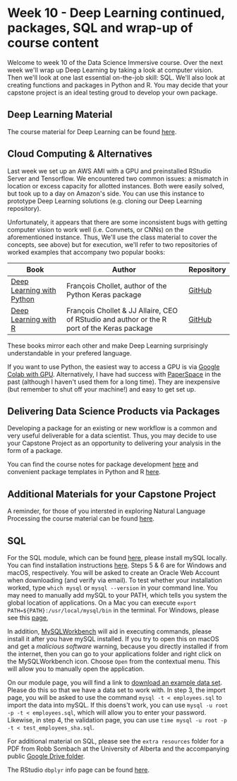 # Week 10 - Deep Learning continued, packages, SQL and wrap-up of course content

Welcome to week 10 of the Data Science Immersive course. Over the next week we'll wrap up Deep Learning by taking a look at computer vision. Then we'll look at one last essential on-the-job skill: SQL. We'll also look at creating functions and packages in Python and R. You may decide that your capstone project is an ideal testing groud to develop your own package.

## Deep Learning Material

The course material for Deep Learning can be found [here](https://github.com/misk-data-science/misk-dl). 

## Cloud Computing & Alternatives

Last week we set up an AWS AMI with a GPU and preinstalled RStudio Server and Tensorflow. We encountered two common issues: a mismatch in location or excess capacity for allotted instances. Both were easily solved, but took up to a day on Amazon's side. You can use this instance to prototype Deep Learning solutions (e.g. cloning our Deep Learning repository).

Unfortunately, it appears that there are some inconsistent bugs with getting computer vision to work well (i.e. Convnets, or CNNs) on the aforementioned instance. Thus, We'll use the class material to cover the concepts, see above) but for execution, we'll refer to two repositories of worked examples that accompany two popular books:

| Book | Author | Repository |
|-----|--------|-----------|
| [Deep Learning with Python](https://www.manning.com/books/deep-learning-with-python) | François Chollet, author of the Python Keras package | [GitHub](https://github.com/fchollet/deep-learning-with-python-notebooks)
| [Deep Learning with R](https://www.manning.com/books/deep-learning-with-r) | François Chollet & JJ Allaire, CEO of RStudio and author or the R port of the Keras package | [GitHub](https://github.com/jjallaire/deep-learning-with-r-notebooks)

These books mirror each other and make Deep Learning surprisingly understandable in your prefered language. 

If you want to use Python, the easiest way to access a GPU is via [Google Colab with GPU](https://colab.research.google.com/notebooks/gpu.ipynb). Alternatively, I have had success with [PaperSpace](https://www.paperspace.com/) in the past (although I haven't used them for a long time). They are inexpensive (but remember to shut off your machine!) and easy to get set up.

## Delivering Data Science Products via Packages

Developing a package for an existing or new workflow is a common and very useful deliverable for a data scientist. Thus, you may decide to use your Capstone Project as an opportunity to delivering your analysis in the form of a package.

You can find the course notes for package development [here](https://github.com/misk-data-science/misk-packages) and convenient package templates in Python and R [here](https://github.com/misk-data-science/package-template).

## Additional Materials for your Capstone Project

A reminder, for those of you intersted in exploring Natural Language Processing the course material can be found [here](http://scavetta.academy/misk/nlp/0_main.html).

## SQL

For the SQL module, which can be found [here](http://scavetta.academy/misk/mlops/02_databases_sql.html), please install mySQL locally. You can find installation instructions [here](https://dev.mysql.com/doc/mysql-installation-excerpt/5.7/en/). Steps 5 & 6 are for Windows and macOS, respectively. You will be asked to create an Oracle Web Account when downloading  (and verify via email). To test whether your installation worked, type `which mysql` or `mysql --version` in your command line. You may need to manually add mySQL to your PATH, which tells you system the global location of applications. On a Mac you can execute `export PATH=${PATH}:/usr/local/mysql/bin` in the terminal. For Windows, please see this [page](https://dev.mysql.com/doc/mysql-windows-excerpt/8.0/en/mysql-installation-windows-path.html),

In addition, [MySQLWorkbench](https://www.mysql.com/products/workbench/) will aid in executing commands, please install it after you have mySQL installed. If you try to open this on macOS and get a _malicious software_ warning, because you directly installed if from the internet, then you can go to your applications folder and right click on the MySQLWorkbench icon. Choose `Open` from the contextual menu. This will allow you to manually open the application.

On our module page, you will find a link to [download an example data set](https://dev.mysql.com/doc/employee/en/). Please do this so that we have a data set to work with. In step 3, the import page, you will be asked to use the command `mysql -t < employees.sql` to import the data into mySQL. If this doens't work, you can use `mysql -u root -p -t < employees.sql`, which will allow you to enter your password. Likewise, in step 4, the validation page, you can use `time mysql -u root -p -t < test_employees_sha.sql`.

For additional material on SQL, please see the `extra resources` folder for a PDF from Robb Sombach at the University of Alberta and the accompanying public [Google Drive folder](https://drive.google.com/drive/folders/1WPsdfOOlQIAWTFnOHLBtSYujrX_G4xDl).

The RStudio `dbplyr` info page can be found [here](https://db.rstudio.com/dplyr/).
